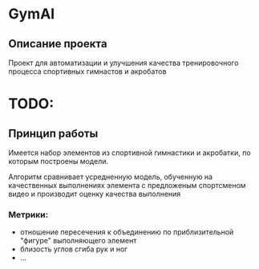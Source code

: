 # GymAI

## Описание проекта

Проект для автоматизации и улучшения качества тренировочного процесса спортивных гимнастов и акробатов

# TODO:

## Принцип работы

Имеется набор элементов из спортивной гимнастики и акробатки, по которым построены модели.

Алгоритм сравнивает усредненную модель, обученную на качественных выполнениях элемента с предложеным спортсменом видео
и производит оценку качества выполнения

### Метрики:

- отношение пересечения к объединению по приблизительной "фигуре" выполняющего элемент
- близость углов сгиба рук и ног
- ...
